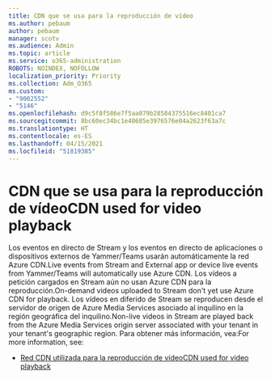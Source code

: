 ```yaml
---
title: CDN que se usa para la reproducción de vídeo
ms.author: pebaum
author: pebaum
manager: scotv
ms.audience: Admin
ms.topic: article
ms.service: o365-administration
ROBOTS: NOINDEX, NOFOLLOW
localization_priority: Priority
ms.collection: Adm_O365
ms.custom:
- "9002552"
- "5146"
ms.openlocfilehash: d9c5f8f586e7f5aa079b28584375516ec8401ca7
ms.sourcegitcommit: 8bc60ec34bc1e40685e3976576e04a2623f63a7c
ms.translationtype: HT
ms.contentlocale: es-ES
ms.lasthandoff: 04/15/2021
ms.locfileid: "51819385"
---
```

# <a name="cdn-used-for-video-playback"></a><span data-ttu-id="aa614-102">CDN que se usa para la reproducción de vídeo</span><span class="sxs-lookup"><span data-stu-id="aa614-102">CDN used for video playback</span></span>

<span data-ttu-id="aa614-103">Los eventos en directo de Stream y los eventos en directo de aplicaciones o dispositivos externos de Yammer/Teams usarán automáticamente la red Azure CDN.</span><span class="sxs-lookup"><span data-stu-id="aa614-103">Live events from Stream and External app or device live events from Yammer/Teams will automatically use Azure CDN.</span></span> <span data-ttu-id="aa614-104">Los vídeos a petición cargados en Stream aún no usan Azure CDN para la reproducción.</span><span class="sxs-lookup"><span data-stu-id="aa614-104">On-demand videos uploaded to Stream don't yet use Azure CDN for playback.</span></span> <span data-ttu-id="aa614-105">Los vídeos en diferido de Stream se reproducen desde el servidor de origen de Azure Media Services asociado al inquilino en la región geográfica del inquilino.</span><span class="sxs-lookup"><span data-stu-id="aa614-105">Non-live videos in Stream are played back from the Azure Media Services origin server associated with your tenant in your tenant's geographic region.</span></span> <span data-ttu-id="aa614-106">Para obtener más información, vea:</span><span class="sxs-lookup"><span data-stu-id="aa614-106">For more information, see:</span></span>

- [<span data-ttu-id="aa614-107">Red CDN utilizada para la reproducción de vídeo</span><span class="sxs-lookup"><span data-stu-id="aa614-107">CDN used for video playback</span></span>](https://docs.microsoft.com/stream/network-overview#cdn-used-for-video-playback)
